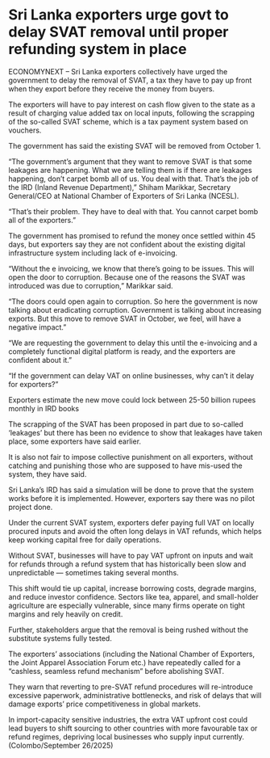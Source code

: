 # Sri Lanka exporters urge govt to delay SVAT removal until proper refunding system in place

ECONOMYNEXT – Sri Lanka exporters collectively have urged the government to delay the removal of SVAT, a tax they have to pay up front when they export before they receive the money from buyers.

The exporters will have to pay interest on cash flow given to the state as a result of charging value added tax on local inputs, following the scrapping of the so-called SVAT scheme, which is a tax payment system based on vouchers.

The government has said the existing SVAT will be removed from October 1.

“The government’s argument that they want to remove SVAT is that some leakages are happening. What we are telling them is if there are leakages happening, don’t carpet bomb all of us. You deal with that. That’s the job of the IRD (Inland Revenue Department),” Shiham Marikkar, Secretary General/CEO at National Chamber of Exporters of Sri Lanka (NCESL).

“That’s their problem. They have to deal with that. You cannot carpet bomb all of the exporters.”

The government has promised to refund the money once settled within 45 days, but exporters say they are not confident about the existing digital infrastructure system including lack of e-invoicing.

“Without the e invoicing, we know that there’s going to be issues. This will open the door to corruption. Because one of the reasons the SVAT was introduced was due to corruption,” Marikkar said.

“The doors could open again to corruption. So here the government is now talking about eradicating corruption. Government is talking about increasing exports. But this move to remove SVAT in October, we feel, will have a negative impact.”

“We are requesting the government to delay this until the e-invoicing and a completely functional digital platform is ready, and the exporters are confident about it.”

“If the government can delay VAT on online businesses, why can’t it delay for exporters?”

Exporters estimate the new move could lock between 25-50 billion rupees monthly in IRD books

The scrapping of the SVAT has been proposed in part due to so-called ‘leakages’ but there has been no evidence to show that leakages have taken place, some exporters have said earlier.

It is also not fair to impose collective punishment on all exporters, without catching and punishing those who are supposed to have mis-used the system, they have said.

Sri Lanka’s IRD has said a simulation will be done to prove that the system works before it is implemented. However, exporters say there was no pilot project done.

Under the current SVAT system, exporters defer paying full VAT on locally procured inputs and avoid the often long delays in VAT refunds, which helps keep working capital free for daily operations.

Without SVAT, businesses will have to pay VAT upfront on inputs and wait for refunds through a refund system that has historically been slow and unpredictable — sometimes taking several months.

This shift would tie up capital, increase borrowing costs, degrade margins, and reduce investor confidence. Sectors like tea, apparel, and small-holder agriculture are especially vulnerable, since many firms operate on tight margins and rely heavily on credit.

Further, stakeholders argue that the removal is being rushed without the substitute systems fully tested.

The exporters’ associations (including the National Chamber of Exporters, the Joint Apparel Association Forum etc.) have repeatedly called for a “cashless, seamless refund mechanism” before abolishing SVAT.

They warn that reverting to pre-SVAT refund procedures will re-introduce excessive paperwork, administrative bottlenecks, and risk of delays that will damage exports’ price competitiveness in global markets.

In import-capacity sensitive industries, the extra VAT upfront cost could lead buyers to shift sourcing to other countries with more favourable tax or refund regimes, depriving local businesses who supply input currently. (Colombo/September 26/2025)